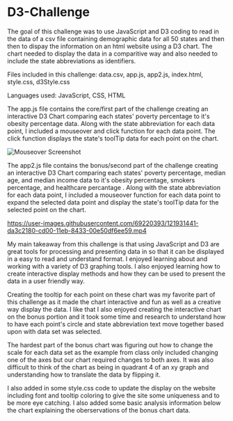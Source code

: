 # D3-Challenge

The goal of this challenge was to use JavaScript and D3 coding to read in the data of a csv file containing demographic data for all 50 states and then then to dispay the information on an html website using a D3 chart. The chart needed to display the data in a comparitive way and also needed to include the state abbreviations as identifiers. 

Files included in this challenge: data.csv, app.js, app2.js, index.html, style.css, d3Style.css

Languages used: JavaScript, CSS, HTML

The app.js file contains the core/first part of the challenge creating an interactive D3 Chart comparing each states' poverty percentage to it's obesity percentage data. Along with the state abbreviation for each data point, I included a mouseover and click function for each data point. The click function displays the state's toolTip data for each point on the chart. 

![Mouseover Screenshot](https://user-images.githubusercontent.com/69220393/121842710-17bb9300-cc9e-11eb-82c8-d078c75a189b.png)

The app2.js file contains the bonus/second part of the challenge creating an interactive D3 Chart comparing each states' poverty percentage, median age, and median income data to it's obesity percentage, smokers percentage, and healthcare percantage . Along with the state abbreviation for each data point, I included a mouseover function for each data point to expand the selected data point and display the state's toolTip data for the selected point on the chart.

https://user-images.githubusercontent.com/69220393/121931441-da3c2180-cd00-11eb-8433-00e50df6ee59.mp4

My main takeaway from this challenge is that using JavaScript and D3 are great tools for processing and presenting data in so that it can be displayed in a easy to read and understand format. I enjoyed learning about and working with a variety of D3 graphing tools. I also enjoyed learning how to create interactive display methods and how they can be used to present the data in a user friendly way.

Creating the tooltip for each point on these chart was my favorite part of this challenge as it made the chart interactive and fun as well as a creative way display the data. I like that I also enjoyed creating the interactive chart on the bonus portion and it took some time and research to understand how to have each point's circle and state abbreviation text move together based upon with data set was selected. 

The hardest part of the bonus chart was figuring out how to change the scale for each data set as the example from class only included changing one of the axes but our chart required changes to both axes. It was also difficult to think of the chart as being in quadrant 4 of an xy graph and understanding how to translate the data by flipping it. 

I also added in some style.css code to update the display on the website including font and tooltip coloring to give the site some uniqueness and to be more eye catching. I also added some basic analysis information below the chart explaining the oberservations of the bonus chart data.
